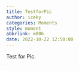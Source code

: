 ```yaml
---
title: TestforPic
author: iceky
categories: Moments
style: moment
abbrlink: m006
date: 2022-10-22 12:50:00
---
```

Test for Pic.

<img src="https://s2.loli.net/2022/10/22/CS3twD64RdcbFHK.jpg" style="zoom:5%;" />